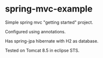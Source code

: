 # spring-mvc-example

Simple spring mvc "getting started" project.

Configured using annotations.

Has spring-jpa hibernate with H2 as database.

Tested on Tomcat 8.5 in eclipse STS.

